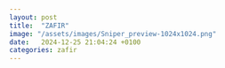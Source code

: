 ```yaml
---
layout: post
title:  "ZAFIR"
image: "/assets/images/Sniper_preview-1024x1024.png"
date:   2024-12-25 21:04:24 +0100
categories: zafir
---
```


